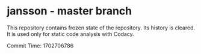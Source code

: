 # jansson - master branch

This repository contains frozen state of the repository.
Its history is cleared. It is used only for static code
analysis with Codacy.

Commit Time: 1702706786